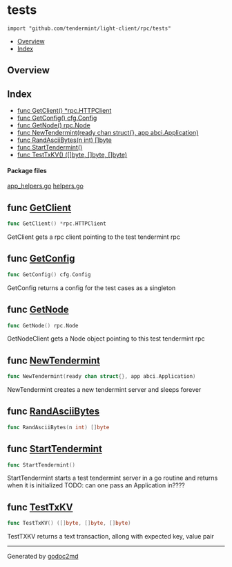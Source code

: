 

# tests
`import "github.com/tendermint/light-client/rpc/tests"`

* [Overview](#pkg-overview)
* [Index](#pkg-index)

## <a name="pkg-overview">Overview</a>



## <a name="pkg-index">Index</a>
* [func GetClient() *rpc.HTTPClient](#GetClient)
* [func GetConfig() cfg.Config](#GetConfig)
* [func GetNode() rpc.Node](#GetNode)
* [func NewTendermint(ready chan struct{}, app abci.Application)](#NewTendermint)
* [func RandAsciiBytes(n int) []byte](#RandAsciiBytes)
* [func StartTendermint()](#StartTendermint)
* [func TestTxKV() ([]byte, []byte, []byte)](#TestTxKV)


#### <a name="pkg-files">Package files</a>
[app_helpers.go](/src/github.com/tendermint/light-client/rpc/tests/app_helpers.go) [helpers.go](/src/github.com/tendermint/light-client/rpc/tests/helpers.go) 





## <a name="GetClient">func</a> [GetClient](/src/target/helpers.go?s=948:980#L30)
``` go
func GetClient() *rpc.HTTPClient
```
GetClient gets a rpc client pointing to the test tendermint rpc



## <a name="GetConfig">func</a> [GetConfig](/src/target/helpers.go?s=689:716#L20)
``` go
func GetConfig() cfg.Config
```
GetConfig returns a config for the test cases as a singleton



## <a name="GetNode">func</a> [GetNode](/src/target/helpers.go?s=1151:1174#L36)
``` go
func GetNode() rpc.Node
```
GetNodeClient gets a Node object pointing to this test tendermint rpc



## <a name="NewTendermint">func</a> [NewTendermint](/src/target/helpers.go?s=1729:1790#L55)
``` go
func NewTendermint(ready chan struct{}, app abci.Application)
```
NewTendermint creates a new tendermint server and sleeps forever



## <a name="RandAsciiBytes">func</a> [RandAsciiBytes](/src/target/app_helpers.go?s=343:376#L7)
``` go
func RandAsciiBytes(n int) []byte
```


## <a name="StartTendermint">func</a> [StartTendermint](/src/target/helpers.go?s=1477:1499#L44)
``` go
func StartTendermint()
```
StartTendermint starts a test tendermint server in a go routine and returns when it is initialized
TODO: can one pass an Application in????



## <a name="TestTxKV">func</a> [TestTxKV](/src/target/app_helpers.go?s=124:164#L1)
``` go
func TestTxKV() ([]byte, []byte, []byte)
```
TestTXKV returns a text transaction, allong with expected key, value pair








- - -
Generated by [godoc2md](http://godoc.org/github.com/davecheney/godoc2md)
